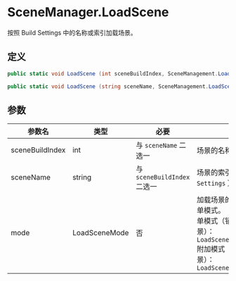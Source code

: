 # SceneManager.LoadScene

按照 Build Settings 中的名称或索引加载场景。

## 定义

```csharp
public static void LoadScene (int sceneBuildIndex, SceneManagement.LoadSceneMode mode= LoadSceneMode.Single);
```

```csharp
public static void LoadScene (string sceneName, SceneManagement.LoadSceneMode mode= LoadSceneMode.Single);
```

## 参数

| 参数名          | 类型          | 必要                        | 说明                                                         |
| --------------- | ------------- | --------------------------- | ------------------------------------------------------------ |
| sceneBuildIndex | int           | 与 `sceneName` 二选一       | 场景的名称或路径。                                           |
| sceneName       | string        | 与 `sceneBuildIndex` 二选一 | 场景的索引（在 `Build Settings` ）                           |
| mode            | LoadSceneMode | 否                          | 加载场景的方式，默认为单模式。<br>单模式（销毁当前场景）：`LoadSceneMode.Single`<br>附加模式（不销毁当前场景）：`LoadSceneMode.Additive` |
